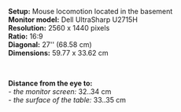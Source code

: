 <b>Setup:</b> Mouse locomotion located in the basement<br>
<b>Monitor model:</b> Dell UltraSharp U2715H<br>
<b>Resolution:</b> 2560 x 1440 pixels<br>
<b>Ratio:</b> 16:9<br>
<b>Diagonal:</b> 27'' (68.58 cm)<br>
<b>Dimensions:</b> 59.77 x 33.62 cm<br>

<br>

<b>Distance from the eye to:</b><br>
<i>- the monitor screen:</i> 32..34 cm<br>
<i>- the surface of the table:</i> 33..35 cm<br>

